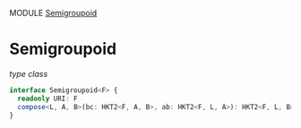 MODULE [Semigroupoid](https://github.com/gcanti/fp-ts/blob/master/src/Semigroupoid.ts)
# Semigroupoid
*type class*
```ts
interface Semigroupoid<F> {
  readonly URI: F
  compose<L, A, B>(bc: HKT2<F, A, B>, ab: HKT2<F, L, A>): HKT2<F, L, B>
}
```